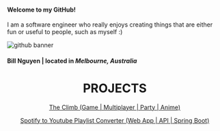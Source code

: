 #### Welcome to my GitHub!

I am a software engineer who really enjoys creating things that are either fun or useful to people, such as myself :)


![github banner](https://github.com/bnnguye/bnnguye/assets/82598756/5722af65-cd1e-448f-ab7f-9a0fcedb7535)


#### **Bill Nguyen** | located in *Melbourne, Australia*

<div align="center">

  <h1> PROJECTS </h1>
  
  <a href="https://github.com/bnnguye/The-Climb"> The Climb (Game | Multiplayer | Party | Anime)</a>

  <a href="https://github.com/bnnguye/SpotifyYoutubePlaylist"> Spotify to Youtube Playlist Converter (Web App | API | Spring Boot) </a>

 </div>

